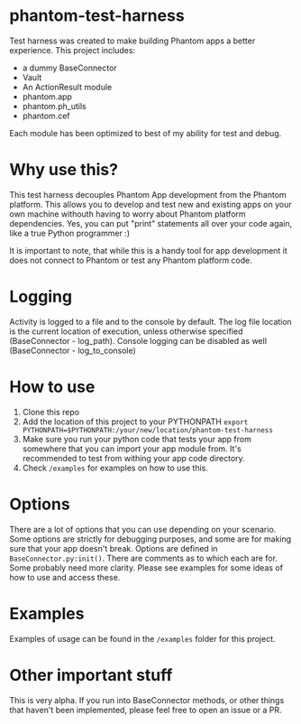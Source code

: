 # phantom-test-harness
Test harness was created to make building Phantom apps a better experience. This project includes:
* a dummy BaseConnector
* Vault
* An ActionResult module
* phantom.app
* phantom.ph_utils
* phantom.cef

Each module has been optimized to best of my ability for test and debug.

# Why use this?
This test harness decouples Phantom App development from the Phantom platform. This allows you to develop and test new and existing apps on your own machine withouth having to worry about Phantom platform dependencies. Yes, you can put "print" statements all over your code again, like a true Python programmer :)

It is important to note, that while this is a handy tool for app development it does not connect to Phantom or test any Phantom platform code.

# Logging
Activity is logged to a file and to the console by default. The log file location is the current location of execution, unless otherwise specified (BaseConnector - log_path). Console logging can be disabled as well (BaseConnector - log_to_console)

# How to use
1. Clone this repo
2. Add the location of this project to your PYTHONPATH
```export PYTHONPATH=$PYTHONPATH:/your/new/location/phantom-test-harness```
3. Make sure you run your python code that tests your app from somewhere that you can import your app module from. It's recommended to test from withing your app code directory.
4. Check `/examples` for examples on how to use this.

# Options

There are a lot of options that you can use depending on your scenario. Some options are strictly for debugging purposes, and some are for making sure that your app doesn't break. Options are defined in `BaseConnector.py:init()`. There are comments as to which each are for. Some probably need more clarity. Please see examples for some ideas of how to use and access these.

# Examples
Examples of usage can be found in the `/examples` folder for this project.

# Other important stuff

This is very alpha. If you run into BaseConnector methods, or other things that haven't been implemented, please feel free to open an issue or a PR.
